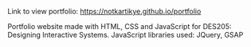 Link to view portfolio:
https://notkartikye.github.io/portfolio

Portfolio website made with HTML, CSS and JavaScript for DES205: Designing Interactive Systems.
JavaScript libraries used: JQuery, GSAP
